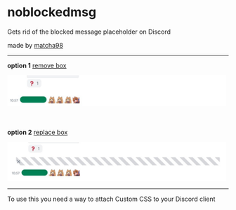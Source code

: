 # noblockedmsg
Gets rid of the blocked message placeholder on Discord

made by [matcha98](https://www.github.com/matchakuya)

----

**option 1** [remove box](REMOVE.css)

<img src="REMOVE.png" width="498" />

　

**option 2** [replace box](ALT_REPLACE.css)

<img src="REPLACE.png" width="498" />

----
To use this you need a way to attach Custom CSS to your Discord client
